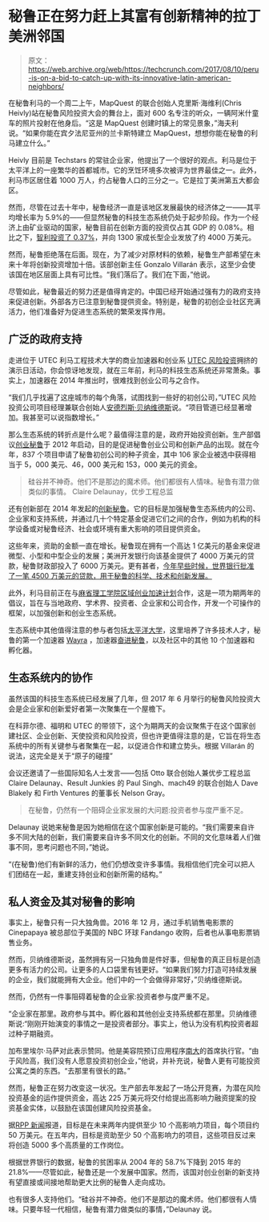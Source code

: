 # 秘鲁正在努力赶上其富有创新精神的拉丁美洲邻国 

> 原文：<https://web.archive.org/web/https://techcrunch.com/2017/08/10/peru-is-on-a-bid-to-catch-up-with-its-innovative-latin-american-neighbors/>

在秘鲁利马的一个周二上午，MapQuest 的联合创始人克里斯·海维利(Chris Heivly)站在秘鲁风险投资大会的舞台上，面对 600 名专注的听众，一辆阿米什童车的照片投射在他身后。“这是 MapQuest 创建时镇上的常见景象，”海夫利说。“如果你能在宾夕法尼亚州的兰卡斯特建立 MapQuest，想想你能在秘鲁的利马建立什么。”

Heivly 目前是 Techstars 的常驻企业家，他提出了一个很好的观点。利马是位于太平洋上的一座繁华的首都城市。它的烹饪环境多次被评为世界最佳之一。此外，利马市区居住着 1000 万人，约占秘鲁人口的三分之一。它是拉丁美洲第五大都会区。

然而，尽管在过去十年中，秘鲁经济一直是该地区发展最快的经济体之一——其平均增长率为 5.9%的——但显然秘鲁的科技生态系统仍处于起步阶段。作为一个经济上由矿业驱动的国家，秘鲁目前在创新方面的投资仅占其 GDP 的 0.08%。相比之下，[智利投资了 0.37%](https://web.archive.org/web/20221007064922/https://beta.techcrunch.com/2016/10/16/a-look-into-chiles-innovative-startup-government/)，并向 1300 家成长型企业发放了约 4000 万美元。

然而，秘鲁拒绝落在后面。现在，为了减少对原材料的依赖，秘鲁生产部希望在未来十年将创新投资增加十倍。该部创新主任 Gonzalo Villarán 表示，这至少会使该国在地区层面上具有可比性。“我们落后了。我们在下面，”他说。

尽管如此，秘鲁最近的努力还是值得肯定的。中国已经开始通过强有力的政府支持来促进创新。外部各方已注意到秘鲁提供资金。特别是，秘鲁的初创企业社区充满活力，他们准备好为促进生态系统的繁荣发挥作用。

## 广泛的政府支持

走进位于 UTEC 利马工程技术大学的商业加速器和创业系 [UTEC 风险投资](https://web.archive.org/web/20221007064922/http://utecventures.com/en/)拥挤的演示日活动，你会惊讶地发现，就在三年前，利马的科技生态系统还非常萧条。事实上，加速器在 2014 年推出时，很难找到创业公司与之合作。

“我们几乎找遍了这座城市的每个角落，试图找到一些好的初创公司，”UTEC 风险投资公司项目经理兼联合创始人[安德烈斯·贝纳维德斯](https://web.archive.org/web/20221007064922/https://www.linkedin.com/in/andr%C3%A9s-benavides-605024a1/)说。“项目管道已经显著增加。我甚至可以说指数增长。”

那么生态系统的转折点是什么呢？最值得注意的是，政府开始投资创新。生产部倡议[创业秘鲁](https://web.archive.org/web/20221007064922/http://www.start-up.pe/index.html)于 2012 年启动，目的是促进秘鲁创业公司和创新产品的出现。就在今年，837 个项目申请了秘鲁初创公司的种子资金，其中 106 家企业被选中获得相当于 5，000 美元、46，000 美元和 153，000 美元的资金。

> 硅谷并不神奇。他们不是那边的魔术师。他们都很有人情味。秘鲁有潜力做类似的事情。 Claire Delaunay，优步工程总监

还有创新部在 2014 年发起的[创新秘鲁](https://web.archive.org/web/20221007064922/http://www.innovateperu.gob.pe/)。它的目标是加强秘鲁生态系统内的公司、企业家和支持系统，并通过几十个特定基金促进它们之间的合作，例如为机构的科学设备或对秘鲁经济、社会或环境有重大影响的项目提供资金。

这些年来，资助的金额一直在增长。秘鲁现在拥有一个高达 1 亿美元的基金来促进微型、小型和中型企业的发展；美洲开发银行向该基金提供了 4000 万美元的贷款，秘鲁财政部投入了 6000 万美元。更有甚者，[今年早些时候，世界银行批准了一笔 4500 万美元的贷款，用于秘鲁的科学、技术和创新发展。](https://web.archive.org/web/20221007064922/http://www.worldbank.org/en/news/press-release/2017/01/11/fortalecimiento-sistema-ciencia-tecnologia-innovacion-peru)

此外，利马目前正在与[麻省理工学院区域创业加速计划](https://web.archive.org/web/20221007064922/http://reap.mit.edu/)合作，这是一项为期两年的倡议，旨在与当地政府、学术界、投资者、企业家和公司合作，开发一个可操作的框架，以加强创新和创业生态系统。

生态系统中其他值得注意的参与者包括[太平洋大学](https://web.archive.org/web/20221007064922/http://www.up.edu.pe/)，这里培养了许多技术人才，秘鲁的第一个加速器 [Wayra](https://web.archive.org/web/20221007064922/https://www.openfuture.org/es/space/wayra-lima) ，加速器[奋进秘鲁](https://web.archive.org/web/20221007064922/http://endeavor.org.pe/sobre-nosotros/)，以及社区中的其他 10 个加速器和孵化器。

## 生态系统内的协作

虽然该国的科技生态系统已经发展了几年，但 2017 年 6 月举行的秘鲁风险投资大会是企业家和创新爱好者第一次聚集在一个屋檐下。

在科菲尔德、福明和 UTEC 的带领下，这个为期两天的会议聚焦于在这个国家创建社区、企业创新、天使投资和风险投资，但也许更值得注意的是，它旨在将生态系统中的所有关键参与者聚集在一起，以促进合作和建立势头。根据 Villarán 的说法，这完全是关于“原子的碰撞”

会议还邀请了一些国际知名人士发言——包括 Otto 联合创始人兼优步工程总监 Claire Delaunay、Result Junkies 的 Paul Singh、mach49 的联合创始人 Dave Blakely 和 Firth Ventures 的董事长 Nelson Gray。

> 在秘鲁，仍然有一个阻碍企业家发展的大问题:投资者参与度严重不足。

Delaunay 说她来秘鲁是因为她相信在这个国家创新是可能的。“我们需要来自许多不同大陆的创新，我们需要来自许多不同文化的创新。不同的文化意味着人们做事不同，思考问题也不同，”她说。

“(在秘鲁)他们有新鲜的活力，他们仍想改变许多事情。我相信他们完全可以把人们团结在一起，重建支持创业和创新所需的结构。”

## 私人资金及其对秘鲁的影响

事实上，秘鲁只有一只大独角兽。2016 年 12 月，通过手机销售电影票的 Cinepapaya 被总部位于美国的 NBC 环球 Fandango 收购，后者也从事电影票销售业务。

然而，贝纳维德斯说，虽然拥有另一只独角兽是件好事，但秘鲁的真正目标是创造更多有活力的公司。让更多的人口袋里有钱更好。“如果我们努力打造可持续发展的企业，我们就能拥有大企业。他们中的一个会做得非常好，”贝纳维德斯说。

然而，仍然有一件事阻碍着秘鲁的企业家:投资者参与度严重不足。

“企业家在那里。政府参与其中。孵化器和其他创业支持系统都在那里。贝纳维德斯说:“刚刚开始演变的事情之一是投资者部分。事实上，他认为没有机构投资者超过种子期融资。

加布里埃尔·马萨对此表示赞同。他是美容院预订应用程序[南大](https://web.archive.org/web/20221007064922/https://www.nanda.pe/)的首席执行官。“由于风险高，我们没有人愿意投资初创企业，”他说，并补充说，秘鲁人更有可能投资公寓之类的东西。“去那里有很长的路。”

然而，秘鲁正在努力改变这一状况。生产部去年发起了一场公开竞赛，为潜在风险投资基金的运作提供资金，高达 225 万美元将交付给提出高影响力融资提案的投资基金实体，以鼓励在该国创建风险投资基金。

据[RPP 新闻](https://web.archive.org/web/20221007064922/http://rpp.pe/campanas/branded-content/produce-presento-concurso-para-fondos-de-inversion-hasta-por-s-57-millones-noticia-1020152)报道，目标是在未来两年内提供至少 10 个高影响力项目，每个项目约 50 万美元。在五年内，目标是资助至少 50 个高影响力的项目，这些项目反过来将创造 5000 多个高质量的工作岗位。

根据世界银行的数据，秘鲁的贫困率从 2004 年的 58.7%下降到 2015 年的 21.8%——尽管如此，秘鲁还是一个发展中国家。然而，该国对创业创新的新支持有望直接或间接地帮助更大比例的秘鲁人走向成功。

也有很多人支持他们。“硅谷并不神奇。他们不是那边的魔术师。他们都很有人情味。只要年轻一代相信，秘鲁有潜力做类似的事情，”Delaunay 说。